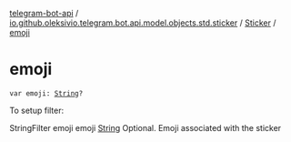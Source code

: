 [telegram-bot-api](../../index.md) / [io.github.oleksivio.telegram.bot.api.model.objects.std.sticker](../index.md) / [Sticker](index.md) / [emoji](./emoji.md)

# emoji

`var emoji: `[`String`](https://kotlinlang.org/api/latest/jvm/stdlib/kotlin/-string/index.html)`?`

To setup filter:

StringFilter emoji emoji [String](https://kotlinlang.org/api/latest/jvm/stdlib/kotlin/-string/index.html) Optional. Emoji associated with the sticker

